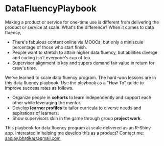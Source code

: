 # DataFluencyPlaybook

Making a product or service for one-time use is different from delivering the product or service at scale. What's the difference?
When it comes to data fluency, 
- There's fabulous content online via MOOCs, but only a miniscule percentage of those who start finish.
- People want to stretch to attain higher data fluency, but abilities diverge and coding isn't everyone's cup of tea.
- Supervisor alignment is key and supers demand fair value in return for crew's time.

We've learned to scale data fluency program. The hard-won lessons are in this data fluency playbook. 
Use the playbook as a "How To" guide to improve success rates as follows.
- Organize people in **cohorts** to learn independently and support each other while leveraging the mentor.
- Develop **learner profiles** to tailor curricula to diverse needs and aspirations of learners.
- Show supervisors skin in the game through group **project work**.

This playbook for data fluency program at scale delivered as an R-Shiny app. Interested in helping me develop this as a product?
Contact me: sanjay.bhatikar@gmail.com
